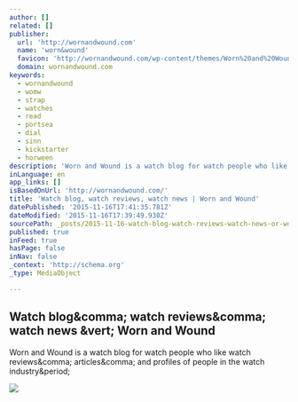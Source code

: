 ```yaml
---
author: []
related: []
publisher:
  url: 'http://wornandwound.com'
  name: 'worn&wound'
  favicon: 'http://wornandwound.com/wp-content/themes/Worn%20and%20Wound/favicon.jpg'
  domain: wornandwound.com
keywords:
  - wornandwound
  - womw
  - strap
  - watches
  - read
  - portsea
  - dial
  - sinn
  - kickstarter
  - horween
description: 'Worn and Wound is a watch blog for watch people who like watch reviews, articles, and profiles of people in the watch industry.'
inLanguage: en
app_links: []
isBasedOnUrl: 'http://wornandwound.com/'
title: 'Watch blog, watch reviews, watch news | Worn and Wound'
datePublished: '2015-11-16T17:41:35.781Z'
dateModified: '2015-11-16T17:39:49.930Z'
sourcePath: _posts/2015-11-16-watch-blog-watch-reviews-watch-news-or-worn-and-wound.md
published: true
inFeed: true
hasPage: false
inNav: false
_context: 'http://schema.org'
_type: MediaObject

---
```

<article style=""><h1>Watch blog&amp;comma; watch reviews&amp;comma; watch news &amp;vert; Worn and Wound</h1><p>Worn and Wound is a watch blog for watch people who like watch reviews&amp;comma; articles&amp;comma; and profiles of people in the watch industry&amp;period;</p><img src="https://scontent.cdninstagram.com/hphotos-xfp1/t51.2885-15/s640x640/sh0.08/e35/11909425_1072056056172217_347555552_n.jpg" /></article>